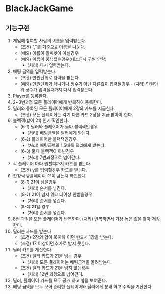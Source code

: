 BlackJackGame
=========================
기능구현
-------------------------
1. 게임에 참여할 사람의 이름을 입력받는다.
    - (조건) ","를 기준으로 이름을 나눈다.
    - (예외) 이름이 알파벳이 아닐경우
    - (예외) 이름이 중복됬을경우(대소문자 구별 안함)
        - (처리) 다시 입력받는다.
2. 배팅 금액을 입력받는다.
    - (조건) 만원단위로 입력을 받는다.
    - (예외) 만원단위가 아니거나 정수가 아닌 다른값이 입력될경우
            - (처리) 만원단위 정수가 입력될때까지 다시 입력받는다.
3. Player를 등록한다.
4. 2~3번과정 모든 플레이어에게 반복하여 등록한다.
5. 딜러와 등록된 모든 플레이어에게 2장의 카드를 지급한다.
    - (조건) 모든 플레이어는 각기 다른 카드 2장을 지급 받아야 한다.
6. 블랙잭(합이 21) 인지 확인한다.
    - (6-1) 딜러와 플레이어가 둘다 블랙잭인경우
        - (처리) 배팅금액을 딜러에게 받는다.
    - (6-2) 플레이어만 블랙잭인경우
        - (처리) 배팅금액의 1.5배를 딜러에게 받는다.
    - (6-3) 둘다 블랙잭이 아닌경우 
        - (처리) 7번과정으로 넘어간다.
7. 각 플레이어 마다 원할때까지 카드를 받는다.
    - (조건) y를 입력할경우 카드를 받는다.
8. 한장씩 받을때마다 21이 넘는지 확인한다.
    - (8-1) 21이 넘을경우
        - (처리) 순서를 넘긴다.
    - (8-2) 21이 넘지 않고 더이상 안받을경우
        - (처리) 순서를 넘긴다.
    - (8-3) 21일 경우
        - (처리) 순서를 넘긴다.
9. 8번 과정을 모든 플레이어가 반복한다.
    (처리) 반복하면서 가장 높은 값을 찾아 저장한다.
10. 딜러는 카드를 받는다
    - (조건) 2장의 합이 16이하 이면 반드시 1장을 받는다.
    - (조건) 17 이상이면 추가로 받지 못한다.
11. 딜러 카드를 계산한다.
    - (조건) 딜러 카드가 21을 넘는 경우 
        - (처리) 모든 플레이어는 베팅금액을 돌려받는다.
    - (조건) 딜러 카드가 21을 넘지 않는경우
        - (처리) 12번 과정으로 넘어간다.
12. 딜러, 플레이어 카드를 모두 공개 하고 합을 보여준다.
13. 베팅 금액을 모두 모아 승리한 플레이어와 딜러에게 분배 하고 수익을 계산한다.     
